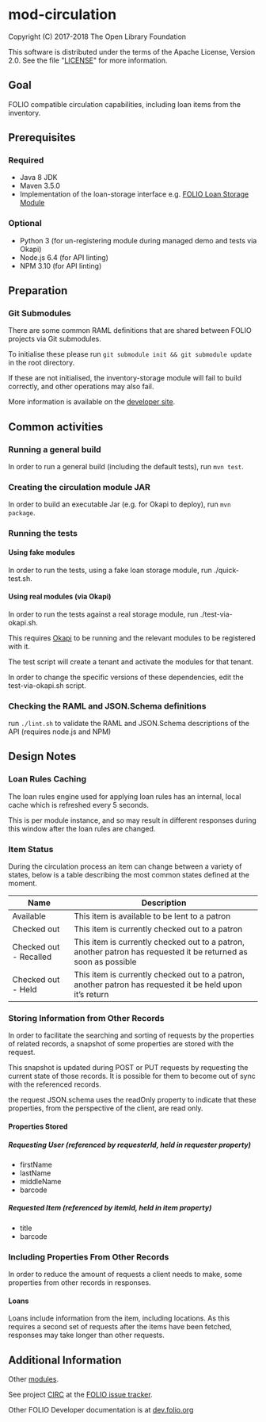 # mod-circulation

Copyright (C) 2017-2018 The Open Library Foundation

This software is distributed under the terms of the Apache License,
Version 2.0. See the file "[LICENSE](LICENSE)" for more information.

## Goal

FOLIO compatible circulation capabilities, including loan items from the inventory.

## Prerequisites

### Required

- Java 8 JDK
- Maven 3.5.0
- Implementation of the loan-storage interface e.g. [FOLIO Loan Storage Module](https://github.com/folio-org/mod-loan-storage)

### Optional

- Python 3 (for un-registering module during managed demo and tests via Okapi)
- Node.js 6.4 (for API linting)
- NPM 3.10 (for API linting)

## Preparation

### Git Submodules

There are some common RAML definitions that are shared between FOLIO projects via Git submodules.

To initialise these please run `git submodule init && git submodule update` in the root directory.

If these are not initialised, the inventory-storage module will fail to build correctly, and other operations may also fail.

More information is available on the [developer site](http://dev.folio.org/doc/setup#update-git-submodules).

## Common activities

### Running a general build

In order to run a general build (including the default tests), run `mvn test`.

### Creating the circulation module JAR

In order to build an executable Jar (e.g. for Okapi to deploy), run `mvn package`.

### Running the tests

#### Using fake modules

In order to run the tests, using a fake loan storage module, run ./quick-test.sh.

#### Using real modules (via Okapi)

In order to run the tests against a real storage module, run ./test-via-okapi.sh.

This requires [Okapi](https://github.com/folio-org/okapi) to be running and the relevant modules to be registered with it.

The test script will create a tenant and activate the modules for that tenant.

In order to change the specific versions of these dependencies, edit the test-via-okapi.sh script.

### Checking the RAML and JSON.Schema definitions

run `./lint.sh` to validate the RAML and JSON.Schema descriptions of the API (requires node.js and NPM)

## Design Notes

### Loan Rules Caching

The loan rules engine used for applying loan rules has an internal, local cache which is refreshed every 5 seconds.

This is per module instance, and so may result in different responses during this window after the loan rules are changed.

### Item Status

During the circulation process an item can change between a variety of states,
below is a table describing the most common states defined at the moment.

| Name | Description |
|---|---| 
| Available | This item is available to be lent to a patron |
| Checked out | This item is currently checked out to a patron |
| Checked out - Recalled | This item is currently checked out to a patron, another patron has requested it be returned as soon as possible |
| Checked out - Held | This item is currently checked out to a patron, another patron has requested it be held upon it’s return |

### Storing Information from Other Records

In order to facilitate the searching and sorting of requests by the properties of related records, a snapshot of some properties are stored with the request.

This snapshot is updated during POST or PUT requests by requesting the current state of those records.
It is possible for them to become out of sync with the referenced records.

the request JSON.schema uses the readOnly property to indicate that these properties, from the perspective of the client, are read only.

#### Properties Stored

##### Requesting User (referenced by requesterId, held in requester property)

* firstName
* lastName
* middleName
* barcode

##### Requested Item (referenced by itemId, held in item property)

* title
* barcode

### Including Properties From Other Records

In order to reduce the amount of requests a client needs to make, some properties from other records in responses.

#### Loans

Loans include information from the item, including locations. 
As this requires a second set of requests after the items have been fetched, responses may take longer than other requests.

## Additional Information

Other [modules](http://dev.folio.org/source-code/#server-side).

See project [CIRC](https://issues.folio.org/browse/CIRC)
at the [FOLIO issue tracker](http://dev.folio.org/community/guide-issues).

Other FOLIO Developer documentation is at [dev.folio.org](http://dev.folio.org/)

